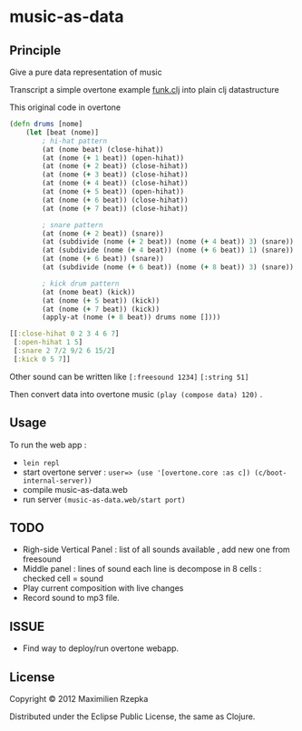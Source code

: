 # music-as-data

## Principle

Give a pure data representation of music

Transcript a simple overtone example [funk.clj](https://github.com/overtone/overtone/blob/master/src/overtone/examples/getting_started/funk.clj)
into plain clj datastructure

This original code in overtone

```clojure
(defn drums [nome]
    (let [beat (nome)]
        ; hi-hat pattern
        (at (nome beat) (close-hihat))
        (at (nome (+ 1 beat)) (open-hihat))
        (at (nome (+ 2 beat)) (close-hihat))
        (at (nome (+ 3 beat)) (close-hihat))
        (at (nome (+ 4 beat)) (close-hihat))
        (at (nome (+ 5 beat)) (open-hihat))
        (at (nome (+ 6 beat)) (close-hihat))
        (at (nome (+ 7 beat)) (close-hihat))

        ; snare pattern
        (at (nome (+ 2 beat)) (snare))
        (at (subdivide (nome (+ 2 beat)) (nome (+ 4 beat)) 3) (snare))
        (at (subdivide (nome (+ 4 beat)) (nome (+ 6 beat)) 1) (snare))
        (at (nome (+ 6 beat)) (snare))
        (at (subdivide (nome (+ 6 beat)) (nome (+ 8 beat)) 3) (snare))

        ; kick drum pattern
        (at (nome beat) (kick))
        (at (nome (+ 5 beat)) (kick))
        (at (nome (+ 7 beat)) (kick))
        (apply-at (nome (+ 8 beat)) drums nome [])))

```

```clojure
[[:close-hihat 0 2 3 4 6 7]
 [:open-hihat 1 5]
 [:snare 2 7/2 9/2 6 15/2]
 [:kick 0 5 7]]
```

Other sound can be written like `[:freesound 1234]` `[:string 51]`

Then convert data into overtone music `(play (compose data) 120)` .

## Usage

To run the web app :

  - `lein repl`
  - start overtone server : `user=> (use '[overtone.core :as c]) (c/boot-internal-server))`
  - compile music-as-data.web
  - run server `(music-as-data.web/start port)`

## TODO

   - Righ-side Vertical Panel : list of all sounds available , add new one from freesound
   - Middle panel : lines of sound each line is decompose in 8 cells : checked cell = sound
   - Play current composition with live changes
   - Record sound to mp3 file.

## ISSUE

   - Find way to deploy/run overtone webapp.

## License

Copyright © 2012 Maximilien Rzepka

Distributed under the Eclipse Public License, the same as Clojure.
